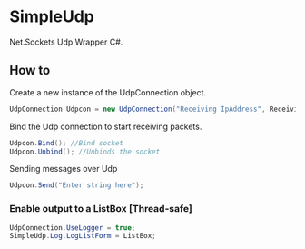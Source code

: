 # SimpleUdp
Net.Sockets Udp Wrapper C#.

## How to
Create a new instance of the UdpConnection object.
```C#
UdpConnection Udpcon = new UdpConnection("Receiving IpAddress", ReceivingPort, "Sending IpAdress", SendingPort);
```
Bind the Udp connection to start receiving packets.
```C#
Udpcon.Bind(); //Bind socket
Udpcon.Unbind(); //Unbinds the socket
```
Sending messages over Udp
```C#
Udpcon.Send("Enter string here");
```

### Enable output to a ListBox [Thread-safe]
```C#
UdpConnection.UseLogger = true;
SimpleUdp.Log.LogListForm = ListBox;
```
